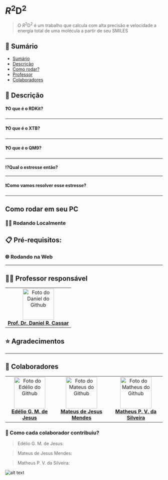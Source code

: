 # $R^2\text{D}^2$
> O $R^2\text{D}^2$ é um trabalho que calcula com alta precisão e velocidade a energia total de uma molécula a partir de seu SMILES

<!------------------------------------>

## 🔎 Sumário

- [Sumário](#🔎-sumário)
- [Descrição](#-descrição)
- [Como rodar?](#como-rodar-em-seu-pc)
- [Professor](#-professor)
- [Colaboradores](#-colaboradores)

<!------------------------------------>

## 📝 Descrição
#### ❓O que é o RDKit?
------
#### ❓O que é o XTB?
----
#### ❓O que é o QM9?
---------------------
#### ⁉️Qual o estresse então?

-------------

#### ❗Como vamos resolver esse estresse?

-----------------

## Como rodar em seu PC
### 👨‍💻 Rodando Localmente
📋 Pré-requisitos:
--------------------

### 🌐 Rodando na Web
------------

## 👨‍🏫 Professor responsável

<table>
  <tr>
    <td align="center">
      <a href="#" title="Prof. Daniel R. Cassar">
        <img src="https://avatars.githubusercontent.com/u/9871905?v=4" width="100px;" alt="Foto do Daniel do Github"/><br>
          <a href="https://github.com/drcassar"><b>Prof. Dr. Daniel R. Cassar<b></a>
      </a>
    </td>
  </tr>
</table>

## ⭐ Agradecimentos

--------------

## 🤝 Colaboradores

<table>
  <tr>
    <td align="center">
      <a href="#" title="Edélio G. M. de Jesus">
        <img src="https://avatars.githubusercontent.com/u/208799633?v=4" width="100px;" alt="Foto do Edélio do Github"/><br>
          <a href="https://github.com/EdelioGabriel"><b>Edélio G. M. de Jesus<b></a>
      </a>
    </td>
    <td align="center">
      <a href="#" title="Mateus de Jesus Mendes">
        <img src="https://avatars.githubusercontent.com/u/210257411?v=4" width="100px;" alt="Foto do Mateus do Github"/><br>
          <a href="https://github.com/mateusjmd"><b>Mateus de Jesus Mendes<b></a>
      </a>
    </td>
    <td align="center">
      <a href="#" title="Matheus P. V. da Silveira">
        <img src="https://avatars.githubusercontent.com/u/192454172?v=4" width="100px;" alt="Foto do Matheus do Github"/><br>
          <a href="https://github.com/Velky2"><b>Matheus P. V. da Silveira<b></a>
      </a>
    </td>
  </tr>
</table>

### 💪 Como cada colaborador contribuiu?

> Edélio G. M. de Jesus:

> Mateus de Jesus Mendes:

> Matheus P. V. da Silveira:





![alt text](https://ilum.cnpem.br/wp-content/uploads/2023/01/Ilum_800px-1536x287.png "Logo da Ilum completa")

<!------------------------------------>
